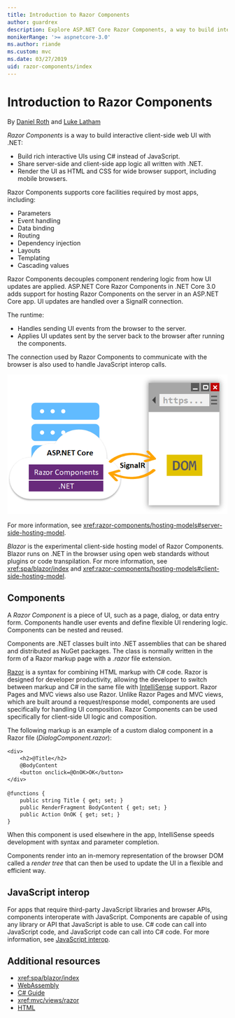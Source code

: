 ```yaml
---
title: Introduction to Razor Components
author: guardrex
description: Explore ASP.NET Core Razor Components, a way to build interactive client-side web UI with .NET in an ASP.NET Core app.
monikerRange: '>= aspnetcore-3.0'
ms.author: riande
ms.custom: mvc
ms.date: 03/27/2019
uid: razor-components/index
---
```

# Introduction to Razor Components

By [Daniel Roth](https://github.com/danroth27) and [Luke Latham](https://github.com/guardrex)

*Razor Components* is a way to build interactive client-side web UI with .NET:

* Build rich interactive UIs using C# instead of JavaScript.
* Share server-side and client-side app logic all written with .NET.
* Render the UI as HTML and CSS for wide browser support, including mobile browsers.

Razor Components supports core facilities required by most apps, including:

* Parameters
* Event handling
* Data binding
* Routing
* Dependency injection
* Layouts
* Templating
* Cascading values

Razor Components decouples component rendering logic from how UI updates are applied. ASP.NET Core Razor Components in .NET Core 3.0 adds support for hosting Razor Components on the server in an ASP.NET Core app. UI updates are handled over a SignalR connection.

The runtime:

* Handles sending UI events from the browser to the server.
* Applies UI updates sent by the server back to the browser after running the components.

The connection used by Razor Components to communicate with the browser is also used to handle JavaScript interop calls.

![Razor Components runs .NET code on the server and interacts with the Document Object Model on the client over a SignalR connection](index/_static/aspnet-core-razor-components.png)

For more information, see <xref:razor-components/hosting-models#server-side-hosting-model>.

*Blazor* is the experimental client-side hosting model of Razor Components. Blazor runs on .NET in the browser using open web standards without plugins or code transpilation. For more information, see <xref:spa/blazor/index> and <xref:razor-components/hosting-models#client-side-hosting-model>.

## Components

A *Razor Component* is a piece of UI, such as a page, dialog, or data entry form. Components handle user events and define flexible UI rendering logic. Components can be nested and reused.

Components are .NET classes built into .NET assemblies that can be shared and distributed as NuGet packages. The class is normally written in the form of a Razor markup page with a *.razor* file extension.

[Razor](xref:mvc/views/razor) is a syntax for combining HTML markup with C# code. Razor is designed for developer productivity, allowing the developer to switch between markup and C# in the same file with [IntelliSense](/visualstudio/ide/using-intellisense) support. Razor Pages and MVC views also use Razor. Unlike Razor Pages and MVC views, which are built around a request/response model, components are used specifically for handling UI composition. Razor Components can be used specifically for client-side UI logic and composition.

The following markup is an example of a custom dialog component in a Razor file (*DialogComponent.razor*):

```cshtml
<div>
    <h2>@Title</h2>
    @BodyContent
    <button onclick=@OnOK>OK</button>
</div>

@functions {
    public string Title { get; set; }
    public RenderFragment BodyContent { get; set; }
    public Action OnOK { get; set; }
}
```

When this component is used elsewhere in the app, IntelliSense speeds development with syntax and parameter completion.

Components render into an in-memory representation of the browser DOM called a *render tree* that can then be used to update the UI in a flexible and efficient way.

## JavaScript interop

For apps that require third-party JavaScript libraries and browser APIs, components interoperate with JavaScript. Components are capable of using any library or API that JavaScript is able to use. C# code can call into JavaScript code, and JavaScript code can call into C# code. For more information, see [JavaScript interop](xref:razor-components/javascript-interop).

## Additional resources

* <xref:spa/blazor/index>
* [WebAssembly](http://webassembly.org/)
* [C# Guide](/dotnet/csharp/)
* <xref:mvc/views/razor>
* [HTML](https://www.w3.org/html/)

